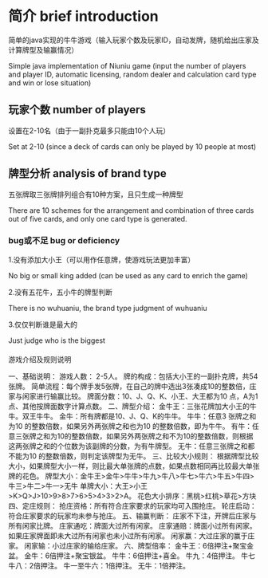 # 简介 brief introduction
简单的java实现的牛牛游戏（输入玩家个数及玩家ID，自动发牌，随机给出庄家及计算牌型及输赢情况）

Simple java implementation of Niuniu game (input the number of players and player ID, automatic licensing, random dealer and calculation card type and win or lose situation)

## 玩家个数 number of players
设置在2-10名（由于一副扑克最多只能由10个人玩）

Set at 2-10 (since a deck of cards can only be played by 10 people at most)

## 牌型分析 analysis of brand type
五张牌取三张牌排列组合有10种方案，且只生成一种牌型

There are 10 schemes for the arrangement and combination of three cards out of five cards, and only one card type is generated.

### bug或不足 bug or deficiency

1.没有添加大小王（可以用作任意牌，使游戏玩法更加丰富）

No big or small king added (can be used as any card to enrich the game)

2.没有五花牛，五小牛的牌型判断

There is no wuhuaniu, the brand type judgment of wuhuaniu

3.仅仅判断谁是最大的

Just judge who is the biggest

####
游戏介绍及规则说明

一、基础说明：
游戏人数： 2-5人。
牌的构成：包括大小王的一副扑克牌，共54张牌。
简单流程：每个牌手发5张牌，在自己的牌中选出3张凑成10的整数倍，庄家与闲家进行输赢比较。
牌面分数：10、J、Q、K、小王、大王都为10 点，A为1点、其他按牌面数字计算点数。
二、牌型介绍：
金牛王：三张花牌加大小王的牛牛。双王牛牛。
金牛：所有牌都是10、J、Q、K的牛牛。
牛牛：任意3 张牌之和为10 的整数倍数，如果另外两张牌之和也为10 的整数倍数，即为牛牛。
有牛：任意三张牌之和为10的整数倍数，如果另外两张牌之和不为10的整数倍数，则根据这两张牌之和的个位数为该副牌的分数，为有牛牌型。
无牛：任意三张牌之和都不能为10 的整数倍数，则判定该牌型为无牛。
三、比较大小规则：
根据牌型比较大小，如果牌型大小一样，则比最大单张牌的点数，如果点数相同再比较最大单张牌的花色。
牌型大小：金牛王>金牛>牛牛>牛九>牛八>牛七>牛六>牛五>牛四>牛三>牛二>牛一>无牛
单牌大小：大王>小王>K>Q>J>10>9>8>7>6>5>4>3>2>A。
花色大小排序：黑桃>红桃>草花>方块
四、定庄规则：
抢庄资格：所有符合庄家要求的玩家均可入围抢庄。
轮庄启动：符合庄家要求的玩家均未参与抢庄。
五、输赢判断：
庄家不下注，开牌后庄家与所有闲家比牌。
庄家通吃：牌面大过所有闲家。
庄家通赔：牌面小过所有闲家。
如果庄家牌面即未大过所有闲家也未小过所有闲家。
闲家赢：大过庄家的赢于庄家。
闲家输：小过庄家的输给庄家。
六、牌型倍率：
金牛王：6倍押注+聚宝金盆。
金牛：6倍押注+聚宝银盆。
牛牛：6倍押注+喜金。
牛九：4倍押注。
牛七牛八：2倍押注。
牛一至牛六：1倍押注。
无牛：1倍押注。